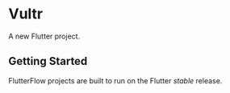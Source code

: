 # Vultr

A new Flutter project.

## Getting Started

FlutterFlow projects are built to run on the Flutter _stable_ release.
